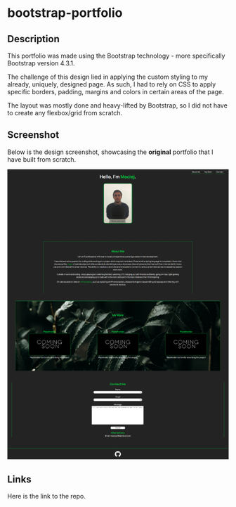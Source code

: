 # bootstrap-portfolio

## Description

This portfolio was made using the Bootstrap technology - more specifically Bootstrap version 4.3.1.

The challenge of this design lied in applying the custom styling to my already, uniquely, designed page. As such, I had to rely on CSS to apply specific borders, padding, margins and colors in certain areas of the page.

The layout was mostly done and heavy-lifted by Bootstrap, so I did not have to create any flexbox/grid from scratch.

## Screenshot

Below is the design screenshot, showcasing the **original** portfolio that I have built from scratch.

![picture of the original portfolio design](/images/og_portfolio_design.png)

## Links

Here is the link to the repo.
